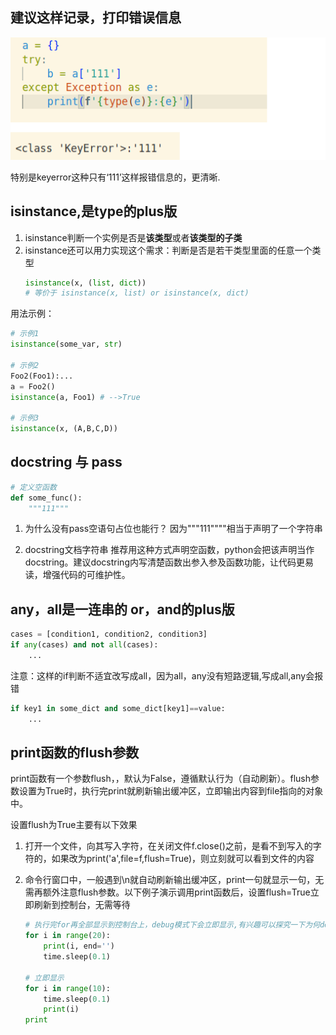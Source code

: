 
## 建议这样记录，打印错误信息
![图片1](..\images\2023-04-22\type-e-e.png)

特别是keyerror这种只有‘111’这样报错信息的，更清晰.

## isinstance,是type的plus版
1. isinstance判断一个实例是否是**该类型**或者**该类型的子类**
2. isinstance还可以用力实现这个需求：判断是否是若干类型里面的任意一个类型
    ```python
    isinstance(x, (list, dict))
    # 等价于 isinstance(x, list) or isinstance(x, dict)
    ```

用法示例：
```python
# 示例1
isinstance(some_var, str)

# 示例2
Foo2(Foo1):...
a = Foo2()
isinstance(a, Foo1) # -->True

# 示例3
isinstance(x, (A,B,C,D))
```

## docstring 与 pass
```python
# 定义空函数
def some_func():
    """111"""
```
1. 为什么没有pass空语句占位也能行？
因为"""111""""相当于声明了一个字符串

2. docstring文档字符串
推荐用这种方式声明空函数，python会把该声明当作docstring。建议docstring内写清楚函数出参入参及函数功能，让代码更易读，增强代码的可维护性。


## any，all是一连串的 or，and的plus版
```python
cases = [condition1, condition2, condition3]
if any(cases) and not all(cases):
    ...
```

注意：这样的if判断不适宜改写成all，因为all，any没有短路逻辑,写成all,any会报错
```python
if key1 in some_dict and some_dict[key1]==value:
    ...
```

## print函数的flush参数
print函数有一个参数flush，，默认为False，遵循默认行为（自动刷新）。flush参数设置为True时，执行完print就刷新输出缓冲区，立即输出内容到file指向的对象中。

设置flush为True主要有以下效果
1. 打开一个文件，向其写入字符，在关闭文件f.close()之前，是看不到写入的字符的，如果改为print('a',file=f,flush=True)，则立刻就可以看到文件的内容

2. 命令行窗口中，一般遇到\n就自动刷新输出缓冲区，print一句就显示一句，无需再额外注意flush参数。以下例子演示调用print函数后，设置flush=True立即刷新到控制台，无需等待
    ```python
    # 执行完for再全部显示到控制台上，debug模式下会立即显示,有兴趣可以探究一下为何debug模式下直接print一句就自动刷新一次缓冲区,猜测debug模式下每print一句都自动加多一个\n
    for i in range(20):
        print(i, end='')
        time.sleep(0.1)

    # 立即显示
    for i in range(10):
        time.sleep(0.1)
        print(i)
    print
    ```